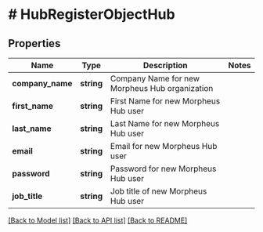 # # HubRegisterObjectHub

## Properties

Name | Type | Description | Notes
------------ | ------------- | ------------- | -------------
**company_name** | **string** | Company Name for new Morpheus Hub organization |
**first_name** | **string** | First Name for new Morpheus Hub user |
**last_name** | **string** | Last Name for new Morpheus Hub user |
**email** | **string** | Email for new Morpheus Hub user |
**password** | **string** | Password for new Morpheus Hub user |
**job_title** | **string** | Job title of new Morpheus Hub user |

[[Back to Model list]](../../README.md#models) [[Back to API list]](../../README.md#endpoints) [[Back to README]](../../README.md)
